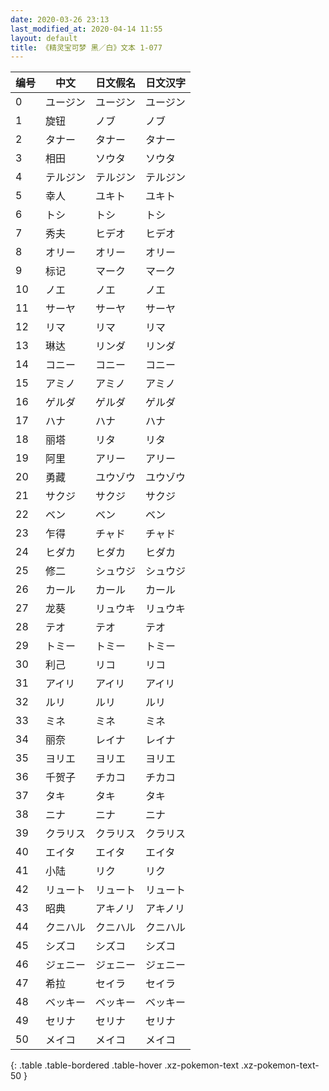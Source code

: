 ```yaml
---
date: 2020-03-26 23:13
last_modified_at: 2020-04-14 11:55
layout: default
title: 《精灵宝可梦 黑／白》文本 1-077
---
```

| 编号 | 中文 | 日文假名 | 日文汉字 |
| ---- | ---- | ---- | --- |
| 0 | ユージン | ユージン | ユージン |
| 1 | 旋钮 | ノブ | ノブ |
| 2 | タナー | タナー | タナー |
| 3 | 相田 | ソウタ | ソウタ |
| 4 | テルジン | テルジン | テルジン |
| 5 | 幸人 | ユキト | ユキト |
| 6 | トシ | トシ | トシ |
| 7 | 秀夫 | ヒデオ | ヒデオ |
| 8 | オリー | オリー | オリー |
| 9 | 标记 | マーク | マーク |
| 10 | ノエ | ノエ | ノエ |
| 11 | サーヤ | サーヤ | サーヤ |
| 12 | リマ | リマ | リマ |
| 13 | 琳达 | リンダ | リンダ |
| 14 | コニー | コニー | コニー |
| 15 | アミノ | アミノ | アミノ |
| 16 | ゲルダ | ゲルダ | ゲルダ |
| 17 | ハナ | ハナ | ハナ |
| 18 | 丽塔 | リタ | リタ |
| 19 | 阿里 | アリー | アリー |
| 20 | 勇藏 | ユウゾウ | ユウゾウ |
| 21 | サクジ | サクジ | サクジ |
| 22 | ベン | ベン | ベン |
| 23 | 乍得 | チャド | チャド |
| 24 | ヒダカ | ヒダカ | ヒダカ |
| 25 | 修二 | シュウジ | シュウジ |
| 26 | カール | カール | カール |
| 27 | 龙葵 | リュウキ | リュウキ |
| 28 | テオ | テオ | テオ |
| 29 | トミー | トミー | トミー |
| 30 | 利己 | リコ | リコ |
| 31 | アイリ | アイリ | アイリ |
| 32 | ルリ | ルリ | ルリ |
| 33 | ミネ | ミネ | ミネ |
| 34 | 丽奈 | レイナ | レイナ |
| 35 | ヨリエ | ヨリエ | ヨリエ |
| 36 | 千贺子 | チカコ | チカコ |
| 37 | タキ | タキ | タキ |
| 38 | ニナ | ニナ | ニナ |
| 39 | クラリス | クラリス | クラリス |
| 40 | エイタ | エイタ | エイタ |
| 41 | 小陆 | リク | リク |
| 42 | リュート | リュート | リュート |
| 43 | 昭典 | アキノリ | アキノリ |
| 44 | クニハル | クニハル | クニハル |
| 45 | シズコ | シズコ | シズコ |
| 46 | ジェニー | ジェニー | ジェニー |
| 47 | 希拉 | セイラ | セイラ |
| 48 | ベッキー | ベッキー | ベッキー |
| 49 | セリナ | セリナ | セリナ |
| 50 | メイコ | メイコ | メイコ |
{: .table .table-bordered .table-hover .xz-pokemon-text .xz-pokemon-text-50 }